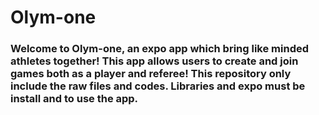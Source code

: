 # Olym-one
### Welcome to Olym-one, an expo app which bring like minded athletes together! This app allows users to create and join games both as a player and referee! This repository only include the raw files and codes. Libraries and expo must be install and to use the app.
